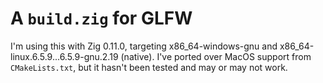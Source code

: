 # A `build.zig` for GLFW

I'm using this with Zig 0.11.0, targeting x86_64-windows-gnu and x86_64-linux.6.5.9...6.5.9-gnu.2.19 (native). I've ported over MacOS support from `CMakeLists.txt`, but it hasn't been tested and may or may not work.
